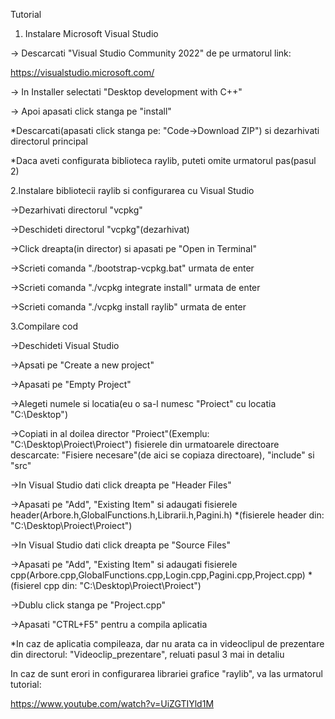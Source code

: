  Tutorial

1. Instalare Microsoft Visual Studio
   
-> Descarcati "Visual Studio Community 2022" de pe urmatorul link:

https://visualstudio.microsoft.com/

-> In Installer selectati "Desktop development with C++"

-> Apoi apasati click stanga pe "install"



*Descarcati(apasati click stanga pe: "Code->Download ZIP") si dezarhivati directorul principal

*Daca aveti configurata biblioteca raylib, puteti omite urmatorul pas(pasul 2)

2.Instalare bibliotecii raylib si configurarea cu Visual Studio

->Dezarhivati directorul "vcpkg"

->Deschideti directorul "vcpkg"(dezarhivat)

->Click dreapta(in director) si apasati pe "Open in Terminal"

->Scrieti comanda "./bootstrap-vcpkg.bat" urmata de enter

->Scrieti comanda "./vcpkg integrate install" urmata de enter

->Scrieti comanda "./vcpkg install raylib" urmata de enter

3.Compilare cod

->Deschideti Visual Studio

->Apsati pe "Create a new project"

->Apasati pe "Empty Project"

->Alegeti numele si locatia(eu o sa-l numesc "Proiect" cu locatia "C:\Desktop")

->Copiati in al doilea director "Proiect"(Exemplu: "C:\Desktop\Proiect\Proiect") fisierele din urmatoarele directoare descarcate: "Fisiere necesare"(de aici se copiaza directoare), "include" si "src"

->In Visual Studio dati click dreapta pe "Header Files"

->Apasati pe "Add", "Existing Item" si adaugati fisierele header(Arbore.h,GlobalFunctions.h,Librarii.h,Pagini.h)
*(fisierele header din: "C:\Desktop\Proiect\Proiect")

->In Visual Studio dati click dreapta pe "Source Files"

->Apasati pe "Add", "Existing Item" si adaugati fisierele cpp(Arbore.cpp,GlobalFunctions.cpp,Login.cpp,Pagini.cpp,Project.cpp)
*(fisierel cpp din: "C:\Desktop\Proiect\Proiect")

->Dublu click stanga pe "Project.cpp"

->Apasati "CTRL+F5" pentru a compila aplicatia

*In caz de aplicatia compileaza, dar nu arata ca in videoclipul de prezentare din directorul: "Videoclip_prezentare", reluati pasul 3 mai in detaliu



In caz de sunt erori in configurarea librariei grafice "raylib", va las urmatorul tutorial:

https://www.youtube.com/watch?v=UiZGTIYld1M




